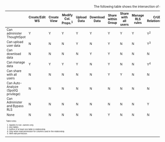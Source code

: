 <table id="matrix" class="wide_table" style="font-size:10px;">
  <caption>The following table shows the intersection of user privilege and ability:</caption>
   <colgroup>
      <col style="width:36%;">
      <col style="width:4%;">
      <col style="width:4%;">
      <col style="width:4%;">
      <col style="width:4%;">
      <col style="width:4%;">
      <col style="width:4%;">
      <col style="width:4%;">
      <col style="width:4%;">
      <col style="width:4%;">
      <col style="width:4%;">
      <col style="width:4%;">
      <col style="width:4%;">
      <col style="width:4%;">
      <col style="width:4%;">
      <col style="width:4%;">
      <col style="width:4%;">
   </colgroup>
   <thead>
      <tr>
         <th>
            <div><span></span></div>
         </th>
         <th class="rotate">
            <div><span>
               Create/Edit WS
               </span>
            </div>
         </th>
         <th class="rotate">
            <div><span>Create View</span></div>
         </th>
         <th class="rotate">
            <div><span>
               Modify Col. Props.<sup>1</sup>
               </span>
            </div>
         </th>
         <th class="rotate">
            <div><span>Upload Data</span></div>
         </th>
         <th class="rotate">
            <div><span>Download Data</span></div>
         </th>
         <th class="rotate">
            <div><span>Share within Group</span></div>
         </th>
         <th class="rotate">
            <div><span>
               Share with all users
               </span>
            </div>
         </th>
         <th class="rotate">
            <div><span>Manage RLS rules</span></div>
         </th>
         <th class="rotate">
            <div><span>CrUD Relationships</span></div>
         </th>
         <th class="rotate">
            <div><span>Read Relationships</span></div>
         </th>
         <th class="rotate">
            <div><span>
               See Hidden Cols
               </span>
            </div>
         </th>
         <th class="rotate">
            <div><span>
               Join with Upload Data
               </span>
            </div>
         </th>
         <th class="rotate">
            <div><span>Schema Viewer</span></div>
         </th>
         <th class="rotate">
            <div><span>Use Data Connect
               </span>
            </div>
         </th>
         <th class="rotate">
            <div><span>Use Scheduler</span></div>
         </th>
         <th class="rotate">
            <div><span>Use Auto-Analyze</span></div>
         </th>
      </tr>
   </thead>
   <tbody>
      <tr>
         <td>Can administer ThoughtSpot </td>
         <td>Y</td>
         <td>Y</td>
         <td>Y</td>
         <td>Y</td>
         <td>Y</td>
         <td>Y</td>
         <td>Y</td>
         <td>Y</td>
         <td>Y<sup>2</sup></td>
         <td>Y</td>
         <td>Y</td>
         <td>Y</td>
         <td>Y</td>
         <td>Y</td>
         <td>Y</td>
         <td>Y</td>
      </tr>
      <tr>
         <td>
            <div>Can upload user data</div>
         </td>
         <td>N</td>
         <td>N</td>
         <td>N</td>
         <td>Y</td>
         <td>N</td>
         <td>Y</td>
         <td>N</td>
         <td>N</td>
         <td>
            <div>Y<sup>3</sup></div>
         </td>
         <td>
            <div>Y<sup>4</sup></div>
         </td>
         <td>N</td>
         <td>N</td>
         <td>N</td>
         <td>N</td>
         <td>N</td>
         <td>N</td>
      </tr>
      <tr>
         <td>
            <div>Can download data</div>
         </td>
         <td>N</td>
         <td>N</td>
         <td>N</td>
         <td>N</td>
         <td>Y</td>
         <td>Y</td>
         <td>N</td>
         <td>N</td>
         <td>N</td>
         <td>
            <div>Y<sup>4</sup></div>
         </td>
         <td>N</td>
         <td>N</td>
         <td>N</td>
         <td>N</td>
         <td>N</td>
         <td>N</td>
      </tr>
      <tr>
         <td>
            <div>Can manage data</div>
         </td>
         <td>Y</td>
         <td>Y</td>
         <td>Y</td>
         <td>Y</td>
         <td>N</td>
         <td>Y</td>
         <td>N</td>
         <td>N</td>
         <td>
            <div>Y<sup>4</sup></div>
         </td>
         <td>
            <div>Y<sup>4</sup></div>
         </td>
         <td>
            <div>Y<sup>5</sup></div>
         </td>
         <td>Y</td>
         <td>N</td>
         <td>Y</td>
         <td>N</td>
         <td>N</td>
      </tr>
      <tr>
         <td>
            <div>Can share with all users</div>
         </td>
         <td>N</td>
         <td>N</td>
         <td>N</td>
         <td>N</td>
         <td>N</td>
         <td>Y</td>
         <td>Y</td>
         <td>N</td>
         <td>N</td>
         <td>
            <div>Y<sup>4</sup></div>
         </td>
         <td>N</td>
         <td>N</td>
         <td>N</td>
         <td>N</td>
         <td>N</td>
         <td>N</td>
      </tr>
      <tr>
         <td>
            <div>Can Auto-Analyze (SpotIQ privilege)</div>
         </td>
         <td>N</td>
         <td>N</td>
         <td>N</td>
         <td>N</td>
         <td>N</td>
         <td>N</td>
         <td>N</td>
         <td>N</td>
         <td>N</td>
         <td>
            <div>Y<sup>4</sup></div>
         </td>
         <td>N</td>
         <td>N</td>
         <td>N</td>
         <td>N</td>
         <td>N</td>
         <td>Y</td>
      </tr>
      <tr>
         <td>
            <div>Can Administer and Bypass RLS</div>
         </td>
         <td>N</td>
         <td>N</td>
         <td>N</td>
         <td>N</td>
         <td>N</td>
         <td>N</td>
         <td>N</td>
         <td>N</td>
         <td>Y</td>
         <td>N</td>
         <td>N</td>
         <td>N</td>
         <td>N</td>
         <td>N</td>
         <td>N</td>
         <td>N</td>
      </tr>
      <tr>
         <td>None</td>
         <td>N</td>
         <td>N</td>
         <td>N</td>
         <td>N</td>
         <td>N</td>
         <td>Y</td>
         <td>N</td>
         <td>N</td>
         <td>N</td>
         <td>
            <div>Y<sup>4</sup></div>
         </td>
         <td>N</td>
         <td>N</td>
         <td>N</td>
         <td>N</td>
         <td>N</td>
         <td>N</td>
      </tr>
      <tr>
      <td colspan="17" id="widefootnote" style="font-size: 6px;">
        <p>Table notes:</p>
        <ol>
              <li>Applies to non-owners only.</li>
              <li>Any tables.</li>
              <li>Author of at least one table in relationship.</li>
              <li>Only when read permission for columns used in the relationship.</li>
              <li>With edit permission.</li>
        </ol>
      </td>
      </tr>
   </tbody>
</table>
